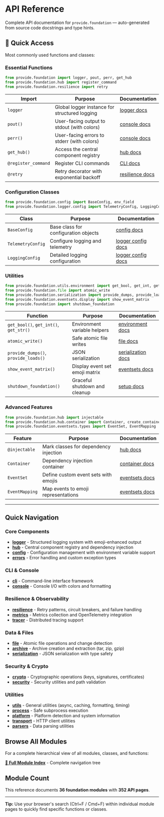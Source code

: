 # API Reference

Complete API documentation for `provide.foundation` — auto-generated from source code docstrings and type hints.

## 🚀 Quick Access

Most commonly used functions and classes:

### Essential Functions

```python
from provide.foundation import logger, pout, perr, get_hub
from provide.foundation.hub import register_command
from provide.foundation.resilience import retry
```

| Import | Purpose | Documentation |
|--------|---------|---------------|
| `logger` | Global logger instance for structured logging | [logger docs](provide/foundation/logger/index.md) |
| `pout()` | User-facing output to stdout (with colors) | [console docs](provide/foundation/console/index.md) |
| `perr()` | User-facing errors to stderr (with colors) | [console docs](provide/foundation/console/index.md) |
| `get_hub()` | Access the central component registry | [hub docs](provide/foundation/hub/index.md) |
| `@register_command` | Register CLI commands | [CLI docs](provide/foundation/cli/index.md) |
| `@retry` | Retry decorator with exponential backoff | [resilience docs](provide/foundation/resilience/index.md) |

### Configuration Classes

```python
from provide.foundation.config import BaseConfig, env_field
from provide.foundation.logger.config import TelemetryConfig, LoggingConfig
```

| Class | Purpose | Documentation |
|-------|---------|---------------|
| `BaseConfig` | Base class for configuration objects | [config docs](provide/foundation/config/index.md) |
| `TelemetryConfig` | Configure logging and telemetry | [logger config docs](provide/foundation/logger/config/index.md) |
| `LoggingConfig` | Detailed logging configuration | [logger config docs](provide/foundation/logger/config/index.md) |

### Utilities

```python
from provide.foundation.utils.environment import get_bool, get_int, get_str
from provide.foundation.file import atomic_write
from provide.foundation.serialization import provide_dumps, provide_loads
from provide.foundation.eventsets.display import show_event_matrix
from provide.foundation import shutdown_foundation
```

| Function | Purpose | Documentation |
|----------|---------|---------------|
| `get_bool()`, `get_int()`, `get_str()` | Environment variable helpers | [environment docs](provide/foundation/utils/environment/index.md) |
| `atomic_write()` | Safe atomic file writes | [file docs](provide/foundation/file/index.md) |
| `provide_dumps()`, `provide_loads()` | JSON serialization | [serialization docs](provide/foundation/serialization/index.md) |
| `show_event_matrix()` | Display event set emoji matrix | [eventsets docs](provide/foundation/eventsets/index.md) |
| `shutdown_foundation()` | Graceful shutdown and cleanup | [setup docs](provide/foundation/setup/index.md) |

### Advanced Features

```python
from provide.foundation.hub import injectable
from provide.foundation.hub.container import Container, create_container
from provide.foundation.eventsets.types import EventSet, EventMapping
```

| Feature | Purpose | Documentation |
|---------|---------|---------------|
| `@injectable` | Mark classes for dependency injection | [hub docs](provide/foundation/hub/index.md) |
| `Container` | Dependency injection container | [container docs](provide/foundation/hub/container/index.md) |
| `EventSet` | Define custom event sets with emojis | [eventsets docs](provide/foundation/eventsets/index.md) |
| `EventMapping` | Map events to emoji representations | [eventsets docs](provide/foundation/eventsets/index.md) |

---

## Quick Navigation

### Core Components

- **[logger](provide/foundation/logger/index.md)** - Structured logging system with emoji-enhanced output
- **[hub](provide/foundation/hub/index.md)** - Central component registry and dependency injection
- **[config](provide/foundation/config/index.md)** - Configuration management with environment variable support
- **[errors](provide/foundation/errors/index.md)** - Error handling and custom exception types

### CLI & Console

- **[cli](provide/foundation/cli/index.md)** - Command-line interface framework
- **[console](provide/foundation/console/index.md)** - Console I/O with colors and formatting

### Resilience & Observability

- **[resilience](provide/foundation/resilience/index.md)** - Retry patterns, circuit breakers, and failure handling
- **[metrics](provide/foundation/metrics/index.md)** - Metrics collection and OpenTelemetry integration
- **[tracer](provide/foundation/tracer/index.md)** - Distributed tracing support

### Data & Files

- **[file](provide/foundation/file/index.md)** - Atomic file operations and change detection
- **[archive](provide/foundation/archive/index.md)** - Archive creation and extraction (tar, zip, gzip)
- **[serialization](provide/foundation/serialization/index.md)** - JSON serialization with type safety

### Security & Crypto

- **[crypto](provide/foundation/crypto/index.md)** - Cryptographic operations (keys, signatures, certificates)
- **[security](provide/foundation/security/index.md)** - Security utilities and path validation

### Utilities

- **[utils](provide/foundation/utils/index.md)** - General utilities (async, caching, formatting, timing)
- **[process](provide/foundation/process/index.md)** - Safe subprocess execution
- **[platform](provide/foundation/platform/index.md)** - Platform detection and system information
- **[transport](provide/foundation/transport/index.md)** - HTTP client utilities
- **[parsers](provide/foundation/parsers/index.md)** - Data parsing utilities

## Browse All Modules

For a complete hierarchical view of all modules, classes, and functions:

**[📑 Full Module Index](SUMMARY/)** - Complete navigation tree

## Module Count

This reference documents **36 foundation modules** with **352 API pages**.

---

**Tip:** Use your browser's search (Ctrl+F / Cmd+F) within individual module pages to quickly find specific functions or classes.
